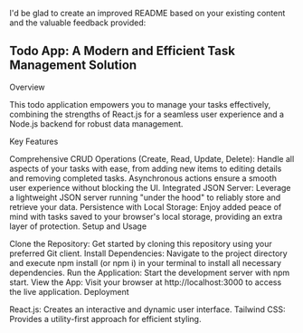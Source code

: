 I'd be glad to create an improved README based on your existing content and the valuable feedback provided:

## Todo App: A Modern and Efficient Task Management Solution

Overview

This todo application empowers you to manage your tasks effectively, combining the strengths of React.js for a seamless user experience and a Node.js backend for robust data management.

Key Features

Comprehensive CRUD Operations (Create, Read, Update, Delete): Handle all aspects of your tasks with ease, from adding new items to editing details and removing completed tasks. Asynchronous actions ensure a smooth user experience without blocking the UI.
Integrated JSON Server: Leverage a lightweight JSON server running "under the hood" to reliably store and retrieve your data.
Persistence with Local Storage: Enjoy added peace of mind with tasks saved to your browser's local storage, providing an extra layer of protection.
Setup and Usage

Clone the Repository: Get started by cloning this repository using your preferred Git client.
Install Dependencies: Navigate to the project directory and execute npm install (or npm i) in your terminal to install all necessary dependencies.
Run the Application: Start the development server with npm start.
View the App: Visit your browser at http://localhost:3000 to access the live application.
Deployment

React.js: Creates an interactive and dynamic user interface.
Tailwind CSS: Provides a utility-first approach for efficient styling.
